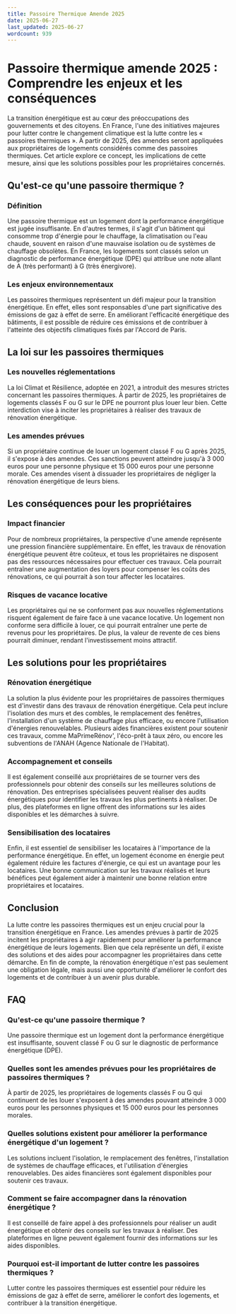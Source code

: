 ```yaml
---
title: Passoire Thermique Amende 2025
date: 2025-06-27
last_updated: 2025-06-27
wordcount: 939
---
```


# Passoire thermique amende 2025 : Comprendre les enjeux et les conséquences

La transition énergétique est au cœur des préoccupations des gouvernements et des citoyens. En France, l'une des initiatives majeures pour lutter contre le changement climatique est la lutte contre les « passoires thermiques ». À partir de 2025, des amendes seront appliquées aux propriétaires de logements considérés comme des passoires thermiques. Cet article explore ce concept, les implications de cette mesure, ainsi que les solutions possibles pour les propriétaires concernés.

## Qu'est-ce qu'une passoire thermique ?

### Définition

Une passoire thermique est un logement dont la performance énergétique est jugée insuffisante. En d'autres termes, il s'agit d'un bâtiment qui consomme trop d'énergie pour le chauffage, la climatisation ou l'eau chaude, souvent en raison d'une mauvaise isolation ou de systèmes de chauffage obsolètes. En France, les logements sont classés selon un diagnostic de performance énergétique (DPE) qui attribue une note allant de A (très performant) à G (très énergivore).

### Les enjeux environnementaux

Les passoires thermiques représentent un défi majeur pour la transition énergétique. En effet, elles sont responsables d'une part significative des émissions de gaz à effet de serre. En améliorant l'efficacité énergétique des bâtiments, il est possible de réduire ces émissions et de contribuer à l'atteinte des objectifs climatiques fixés par l'Accord de Paris.

## La loi sur les passoires thermiques

### Les nouvelles réglementations

La loi Climat et Résilience, adoptée en 2021, a introduit des mesures strictes concernant les passoires thermiques. À partir de 2025, les propriétaires de logements classés F ou G sur le DPE ne pourront plus louer leur bien. Cette interdiction vise à inciter les propriétaires à réaliser des travaux de rénovation énergétique.

### Les amendes prévues

Si un propriétaire continue de louer un logement classé F ou G après 2025, il s'expose à des amendes. Ces sanctions peuvent atteindre jusqu'à 3 000 euros pour une personne physique et 15 000 euros pour une personne morale. Ces amendes visent à dissuader les propriétaires de négliger la rénovation énergétique de leurs biens.

## Les conséquences pour les propriétaires

### Impact financier

Pour de nombreux propriétaires, la perspective d'une amende représente une pression financière supplémentaire. En effet, les travaux de rénovation énergétique peuvent être coûteux, et tous les propriétaires ne disposent pas des ressources nécessaires pour effectuer ces travaux. Cela pourrait entraîner une augmentation des loyers pour compenser les coûts des rénovations, ce qui pourrait à son tour affecter les locataires.

### Risques de vacance locative

Les propriétaires qui ne se conforment pas aux nouvelles réglementations risquent également de faire face à une vacance locative. Un logement non conforme sera difficile à louer, ce qui pourrait entraîner une perte de revenus pour les propriétaires. De plus, la valeur de revente de ces biens pourrait diminuer, rendant l'investissement moins attractif.

## Les solutions pour les propriétaires

### Rénovation énergétique

La solution la plus évidente pour les propriétaires de passoires thermiques est d'investir dans des travaux de rénovation énergétique. Cela peut inclure l'isolation des murs et des combles, le remplacement des fenêtres, l'installation d'un système de chauffage plus efficace, ou encore l'utilisation d'énergies renouvelables. Plusieurs aides financières existent pour soutenir ces travaux, comme MaPrimeRénov', l'éco-prêt à taux zéro, ou encore les subventions de l'ANAH (Agence Nationale de l'Habitat).

### Accompagnement et conseils

Il est également conseillé aux propriétaires de se tourner vers des professionnels pour obtenir des conseils sur les meilleures solutions de rénovation. Des entreprises spécialisées peuvent réaliser des audits énergétiques pour identifier les travaux les plus pertinents à réaliser. De plus, des plateformes en ligne offrent des informations sur les aides disponibles et les démarches à suivre.

### Sensibilisation des locataires

Enfin, il est essentiel de sensibiliser les locataires à l'importance de la performance énergétique. En effet, un logement économe en énergie peut également réduire les factures d'énergie, ce qui est un avantage pour les locataires. Une bonne communication sur les travaux réalisés et leurs bénéfices peut également aider à maintenir une bonne relation entre propriétaires et locataires.

## Conclusion

La lutte contre les passoires thermiques est un enjeu crucial pour la transition énergétique en France. Les amendes prévues à partir de 2025 incitent les propriétaires à agir rapidement pour améliorer la performance énergétique de leurs logements. Bien que cela représente un défi, il existe des solutions et des aides pour accompagner les propriétaires dans cette démarche. En fin de compte, la rénovation énergétique n'est pas seulement une obligation légale, mais aussi une opportunité d'améliorer le confort des logements et de contribuer à un avenir plus durable.

## FAQ

### Qu'est-ce qu'une passoire thermique ?

Une passoire thermique est un logement dont la performance énergétique est insuffisante, souvent classé F ou G sur le diagnostic de performance énergétique (DPE).

### Quelles sont les amendes prévues pour les propriétaires de passoires thermiques ?

À partir de 2025, les propriétaires de logements classés F ou G qui continuent de les louer s'exposent à des amendes pouvant atteindre 3 000 euros pour les personnes physiques et 15 000 euros pour les personnes morales.

### Quelles solutions existent pour améliorer la performance énergétique d'un logement ?

Les solutions incluent l'isolation, le remplacement des fenêtres, l'installation de systèmes de chauffage efficaces, et l'utilisation d'énergies renouvelables. Des aides financières sont également disponibles pour soutenir ces travaux.

### Comment se faire accompagner dans la rénovation énergétique ?

Il est conseillé de faire appel à des professionnels pour réaliser un audit énergétique et obtenir des conseils sur les travaux à réaliser. Des plateformes en ligne peuvent également fournir des informations sur les aides disponibles.

### Pourquoi est-il important de lutter contre les passoires thermiques ?

Lutter contre les passoires thermiques est essentiel pour réduire les émissions de gaz à effet de serre, améliorer le confort des logements, et contribuer à la transition énergétique.